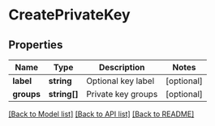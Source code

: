 # CreatePrivateKey

## Properties
Name | Type | Description | Notes
------------ | ------------- | ------------- | -------------
**label** | **string** | Optional key label | [optional] 
**groups** | **string[]** | Private key groups | [optional] 

[[Back to Model list]](../../README.md#documentation-for-models) [[Back to API list]](../../README.md#documentation-for-api-endpoints) [[Back to README]](../../README.md)

